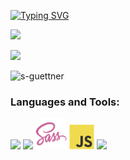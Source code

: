 
<!---
S-Guettner-Dev/S-Guettner-Dev is a ✨ special ✨ repository because its `README.md` (this file) appears on your GitHub profile.
You can click the Preview link to take a look at your changes.
--->

<!--typing hello -->
[![Typing SVG](https://readme-typing-svg.demolab.com?font=Fira+Code&size=25&duration=3000&pause=10&color=E13C80&background=1413218A&center=true&multiline=true&repeat=false&width=672&height=84&lines=Hey+there%F0%9F%91%8B+;I'm+Sven+a+passionate+frontend+developer)](https://git.io/typing-svg)



![](http://github-profile-summary-cards.vercel.app/api/cards/most-commit-language?username=S-Guettner&theme=radical)

![](http://github-profile-summary-cards.vercel.app/api/cards/profile-details?username=S-Guettner&theme=radical)



<p align="left"> <img src="https://komarev.com/ghpvc/?username=s-guettner&label=Profile%20views&color=0e75b6&style=flat" alt="s-guettner" /> </p>




<h3 align="left">Languages and Tools:</h3>
  
  
  <p align="left">
   <img height=50 src="https://cdn.jsdelivr.net/gh/devicons/devicon/icons/html5/html5-original.svg" />
  <img height=50 src="https://cdn.jsdelivr.net/gh/devicons/devicon/icons/css3/css3-original.svg" />
  <img src="https://raw.githubusercontent.com/devicons/devicon/master/icons/sass/sass-original.svg" height="50"/>
  <img src="https://raw.githubusercontent.com/devicons/devicon/master/icons/javascript/javascript-original.svg" alt="javascript" width="40" height="40"/>
  <img height=50 src="https://cdn.jsdelivr.net/gh/devicons/devicon/icons/git/git-plain.svg"/>
</p>


